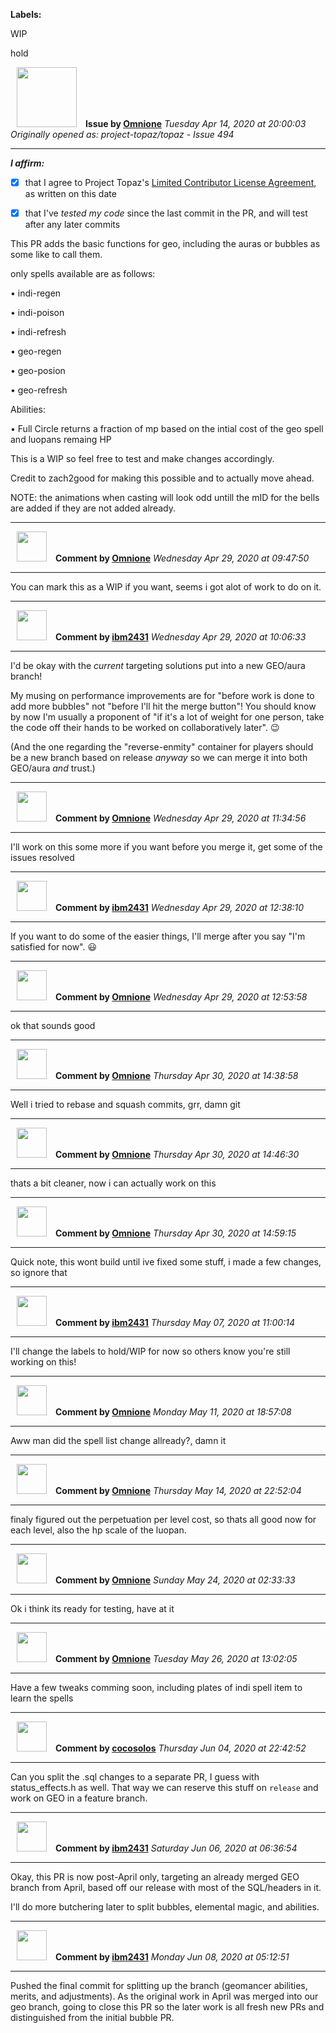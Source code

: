**Labels:**

WIP

hold



<a href="https://github.com/Omnione"><img src="https://avatars2.githubusercontent.com/u/10185476?v=4" width="96" height="96" hspace="10"></img></a> **Issue by [Omnione](https://github.com/Omnione)**
_Tuesday Apr 14, 2020 at 20:00:03_
_Originally opened as: project-topaz/topaz - Issue 494_

----

<!-- place 'x' mark between square [X] brackets to affirm: -->
**_I affirm:_**
- [X] that I agree to Project Topaz's [Limited Contributor License Agreement](http://project-topaz.com/blob/release/CONTRIBUTOR_AGREEMENT.md), as written on this date
- [X] that I've _tested my code_ since the last commit in the PR, and will test after any later commits

This PR adds the basic functions for geo, including the auras or bubbles as some like to call them.
only spells available are as follows:
• indi-regen
• indi-poison
• indi-refresh
• geo-regen
• geo-posion
• geo-refresh

Abilities:
• Full Circle returns a fraction of mp based on the intial cost of the geo spell and luopans remaing HP

This is a WIP so feel free to test and make changes accordingly.

Credit to zach2good for making this possible and to actually move ahead.

NOTE: the animations when casting will look odd untill the mID for the bells are added if they are not added already.


----
<a href="https://github.com/Omnione"><img src="https://avatars2.githubusercontent.com/u/10185476?v=4" width="48" height="48" hspace="10"></img></a> **Comment by [Omnione](https://github.com/Omnione)**
_Wednesday Apr 29, 2020 at 09:47:50_

----

You can mark this as a WIP if you want, seems i got alot of work to do on it.


----
<a href="https://github.com/ibm2431"><img src="https://avatars3.githubusercontent.com/u/13112942?v=4" width="48" height="48" hspace="10"></img></a> **Comment by [ibm2431](https://github.com/ibm2431)**
_Wednesday Apr 29, 2020 at 10:06:33_

----

I'd be okay with the _current_ targeting solutions put into a new GEO/aura branch!

My musing on performance improvements are for "before work is done to add more bubbles" not "before I'll hit the merge button"! You should know by now I'm usually a proponent of "if it's a lot of weight for one person, take the code off their hands to be worked on collaboratively later". 😉 

(And the one regarding the "reverse-enmity" container for players should be a new branch based on release _anyway_ so we can merge it into both GEO/aura _and_ trust.)


----
<a href="https://github.com/Omnione"><img src="https://avatars2.githubusercontent.com/u/10185476?v=4" width="48" height="48" hspace="10"></img></a> **Comment by [Omnione](https://github.com/Omnione)**
_Wednesday Apr 29, 2020 at 11:34:56_

----

I'll work on this some more if you want before you merge it, get some of the issues resolved


----
<a href="https://github.com/ibm2431"><img src="https://avatars3.githubusercontent.com/u/13112942?v=4" width="48" height="48" hspace="10"></img></a> **Comment by [ibm2431](https://github.com/ibm2431)**
_Wednesday Apr 29, 2020 at 12:38:10_

----

If you want to do some of the easier things, I'll merge after you say "I'm satisfied for now". 😃 


----
<a href="https://github.com/Omnione"><img src="https://avatars2.githubusercontent.com/u/10185476?v=4" width="48" height="48" hspace="10"></img></a> **Comment by [Omnione](https://github.com/Omnione)**
_Wednesday Apr 29, 2020 at 12:53:58_

----

ok that sounds good


----
<a href="https://github.com/Omnione"><img src="https://avatars2.githubusercontent.com/u/10185476?v=4" width="48" height="48" hspace="10"></img></a> **Comment by [Omnione](https://github.com/Omnione)**
_Thursday Apr 30, 2020 at 14:38:58_

----

Well i tried to rebase and squash commits, grr, damn git


----
<a href="https://github.com/Omnione"><img src="https://avatars2.githubusercontent.com/u/10185476?v=4" width="48" height="48" hspace="10"></img></a> **Comment by [Omnione](https://github.com/Omnione)**
_Thursday Apr 30, 2020 at 14:46:30_

----

thats a bit cleaner, now i can actually work on this


----
<a href="https://github.com/Omnione"><img src="https://avatars2.githubusercontent.com/u/10185476?v=4" width="48" height="48" hspace="10"></img></a> **Comment by [Omnione](https://github.com/Omnione)**
_Thursday Apr 30, 2020 at 14:59:15_

----

Quick note, this wont build until ive fixed some stuff, i made a few changes, so ignore that


----
<a href="https://github.com/ibm2431"><img src="https://avatars3.githubusercontent.com/u/13112942?v=4" width="48" height="48" hspace="10"></img></a> **Comment by [ibm2431](https://github.com/ibm2431)**
_Thursday May 07, 2020 at 11:00:14_

----

I'll change the labels to hold/WIP for now so others know you're still working on this!


----
<a href="https://github.com/Omnione"><img src="https://avatars2.githubusercontent.com/u/10185476?v=4" width="48" height="48" hspace="10"></img></a> **Comment by [Omnione](https://github.com/Omnione)**
_Monday May 11, 2020 at 18:57:08_

----

Aww man did the spell list change allready?, damn it


----
<a href="https://github.com/Omnione"><img src="https://avatars2.githubusercontent.com/u/10185476?v=4" width="48" height="48" hspace="10"></img></a> **Comment by [Omnione](https://github.com/Omnione)**
_Thursday May 14, 2020 at 22:52:04_

----

finaly figured out the perpetuation per level cost, so thats all good now for each level, also the hp scale of the luopan.


----
<a href="https://github.com/Omnione"><img src="https://avatars2.githubusercontent.com/u/10185476?v=4" width="48" height="48" hspace="10"></img></a> **Comment by [Omnione](https://github.com/Omnione)**
_Sunday May 24, 2020 at 02:33:33_

----

Ok i think its ready for testing, have at it


----
<a href="https://github.com/Omnione"><img src="https://avatars2.githubusercontent.com/u/10185476?v=4" width="48" height="48" hspace="10"></img></a> **Comment by [Omnione](https://github.com/Omnione)**
_Tuesday May 26, 2020 at 13:02:05_

----

Have a few tweaks comming soon, including plates of indi spell item to learn the spells


----
<a href="https://github.com/cocosolos"><img src="https://avatars2.githubusercontent.com/u/2593549?v=4" width="48" height="48" hspace="10"></img></a> **Comment by [cocosolos](https://github.com/cocosolos)**
_Thursday Jun 04, 2020 at 22:42:52_

----

Can you split the .sql changes to a separate PR, I guess with status_effects.h as well. That way we can reserve this stuff on `release` and work on GEO in a feature branch.


----
<a href="https://github.com/ibm2431"><img src="https://avatars3.githubusercontent.com/u/13112942?v=4" width="48" height="48" hspace="10"></img></a> **Comment by [ibm2431](https://github.com/ibm2431)**
_Saturday Jun 06, 2020 at 06:36:54_

----

Okay, this PR is now post-April only, targeting an already merged GEO branch from April, based off our release with most of the SQL/headers in it.

I'll do more butchering later to split bubbles, elemental magic, and abilities.


----
<a href="https://github.com/ibm2431"><img src="https://avatars3.githubusercontent.com/u/13112942?v=4" width="48" height="48" hspace="10"></img></a> **Comment by [ibm2431](https://github.com/ibm2431)**
_Monday Jun 08, 2020 at 05:12:51_

----

Pushed the final commit for splitting up the branch (geomancer abilities, merits, and adjustments). As the original work in April was merged into our geo branch, going to close this PR so the later work is all fresh new PRs and distinguished from the initial bubble PR.
